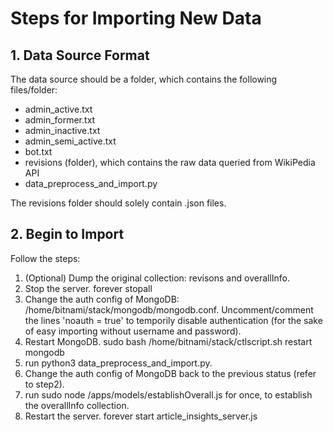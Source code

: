 # Steps for Importing New Data

## 1. Data Source Format
The data source should be a folder, which contains the following files/folder:

- admin_active.txt
- admin_former.txt
- admin_inactive.txt
- admin_semi_active.txt
- bot.txt
- revisions (folder), which contains the raw data queried from WikiPedia API
- data_preprocess_and_import.py

The revisions folder should solely contain .json files.

## 2. Begin to Import

Follow the steps:

1. (Optional) Dump the original collection: revisons and overallInfo.
2. Stop the server. forever stopall
3. Change the auth config of MongoDB: /home/bitnami/stack/mongodb/mongodb.conf. Uncomment/comment the lines 'noauth = true' to temporily disable authentication (for the sake of easy importing without username and password).
4. Restart MongoDB. sudo bash /home/bitnami/stack/ctlscript.sh restart mongodb
5. run python3 data_preprocess_and_import.py.
6. Change the auth config of MongoDB back to the previous status (refer to step2).
7. run sudo node /apps/models/establishOverall.js for once, to establish the overallInfo collection.
8. Restart the server. forever start article_insights_server.js

